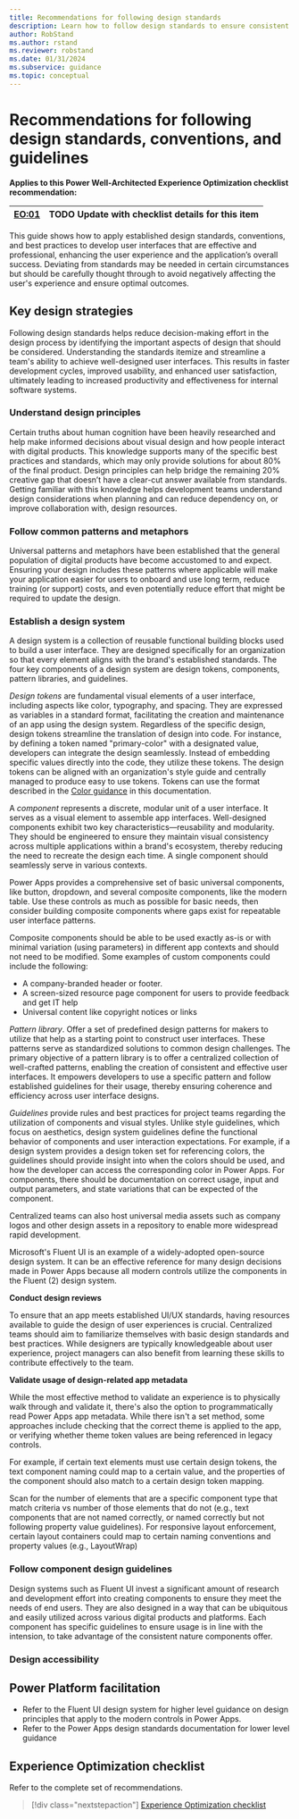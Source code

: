 ```yaml
---
title: Recommendations for following design standards
description: Learn how to follow design standards to ensure consistent success with user experience optimization.
author: RobStand
ms.author: rstand
ms.reviewer: robstand
ms.date: 01/31/2024
ms.subservice: guidance
ms.topic: conceptual
---
```


# Recommendations for following design standards, conventions, and guidelines

**Applies to this Power Well-Architected Experience Optimization checklist recommendation:**

|[EO:01](checklist.md)| **TODO** Update with checklist details for this item |
|---|---|

This guide shows how to apply established design standards, conventions, and best practices to develop user interfaces that are effective and professional, enhancing the user experience and the application’s overall success. Deviating from standards may be needed in certain circumstances but should be carefully thought through to avoid negatively affecting the user's experience and ensure optimal outcomes.

## Key design strategies

Following design standards helps reduce decision-making effort in the design process by identifying the important aspects of design that should be considered. Understanding the standards itemize and streamline a team's ability to achieve well-designed user interfaces. This results in faster development cycles, improved usability, and enhanced user satisfaction, ultimately leading to increased productivity and effectiveness for internal software systems.

### Understand design principles

Certain truths about human cognition have been heavily researched and help make informed decisions about visual design and how people interact with digital products. This knowledge supports many of the specific best practices and standards, which may only provide solutions for about 80% of the final product. Design principles can help bridge the remaining 20% creative gap that doesn’t have a clear-cut answer available from standards. Getting familiar with this knowledge helps development teams understand design considerations when planning and can reduce dependency on, or improve collaboration with, design resources.

### Follow common patterns and metaphors

Universal patterns and metaphors have been established that the general population of digital products have become accustomed to and expect. Ensuring your design includes these patterns where applicable will make your application easier for users to onboard and use long term, reduce training (or support) costs, and even potentially reduce effort that might be required to update the design.

### Establish a design system

A design system is a collection of reusable functional building blocks used to build a user interface. They are designed specifically for an organization so that every element aligns with the brand's established standards. The four key components of a design system are design tokens, components, pattern libraries, and guidelines.

_Design tokens_ are fundamental visual elements of a user interface, including aspects like color, typography, and spacing. They are expressed as variables in a standard format, facilitating the creation and maintenance of an app using the design system. Regardless of the specific design, design tokens streamline the translation of design into code. For instance, by defining a token named "primary-color" with a designated value, developers can integrate the design seamlessly. Instead of embedding specific values directly into the code, they utilize these tokens. The design tokens can be aligned with an organization's style guide and centrally managed to produce easy to use tokens. Tokens can use the format described in the [Color guidance](./color.md) in this documentation.

A _component_ represents a discrete, modular unit of a user interface. It serves as a visual element to assemble app interfaces. Well-designed components exhibit two key characteristics—reusability and modularity. They should be engineered to ensure they maintain visual consistency across multiple applications within a brand's ecosystem, thereby reducing the need to recreate the design each time. A single component should seamlessly serve in various contexts. 

Power Apps provides a comprehensive set of basic universal components, like button, dropdown, and several composite components, like the modern table. Use these controls as much as possible for basic needs, then consider building composite components where gaps exist for repeatable user interface patterns.

Composite components should be able to be used exactly as-is or with minimal variation (using parameters) in different app contexts and should not need to be modified. Some examples of custom components could include the following: 
- A company-branded header or footer. 
- A screen-sized resource page component for users to provide feedback and get IT help
- Universal content like copyright notices or links

_Pattern library_. Offer a set of predefined design patterns for makers to utilize that help as a starting point to construct user interfaces. These patterns serve as standardized solutions to common design challenges. The primary objective of a pattern library is to offer a centralized collection of well-crafted patterns, enabling the creation of consistent and effective user interfaces. It empowers developers to use a specific pattern and follow established guidelines for their usage, thereby ensuring coherence and efficiency across user interface designs.

_Guidelines_ provide rules and best practices for project teams regarding the utilization of components and visual styles. Unlike style guidelines, which focus on aesthetics, design system guidelines define the functional behavior of components and user interaction expectations. For example, if a design system provides a design token set for referencing colors, the guidelines should provide insight into when the colors should be used, and how the developer can access the corresponding color in Power Apps. For components, there should be documentation on correct usage, input and output parameters, and state variations that can be expected of the component.

Centralized teams can also host universal media assets such as company logos and other design assets in a repository to enable more widespread rapid development.

Microsoft's Fluent UI is an example of a widely-adopted open-source design system. It can be an effective reference for many design decisions made in Power Apps because all modern controls utilize the components in the Fluent (2) design system.

**Conduct design reviews**

To ensure that an app meets established UI/UX standards, having resources available to guide the design of user experiences is crucial. Centralized teams should aim to familiarize themselves with basic design standards and best practices. While designers are typically knowledgeable about user experience, project managers can also benefit from learning these skills to contribute effectively to the team.

**Validate usage of design-related app metadata**

While the most effective method to validate an experience is to physically walk through and validate it, there's also the option to programmatically read Power Apps app metadata. While there isn't a set method, some approaches include checking that the correct theme is applied to the app, or verifying whether theme token values are being referenced in legacy controls.

For example, if certain text elements must use certain design tokens, the text component naming could map to a certain value, and the properties of the component should also match to a certain design token mapping.

Scan for the number of elements that are a specific component type that match criteria vs number of those elements that do not (e.g., text components that are not named correctly, or named correctly but not following property value guidelines). For responsive layout enforcement, certain layout containers could map to certain naming conventions and property values (e.g., LayoutWrap)

### Follow component design guidelines

Design systems such as Fluent UI invest a significant amount of research and development effort into creating components to ensure they meet the needs of end users. They are also designed in a way that can be ubiquitous and easily utilized across various digital products and platforms. Each component has specific guidelines to ensure usage is in line with the intension, to take advantage of the consistent nature components offer.

### Design accessibility 


## Power Platform facilitation

- Refer to the Fluent UI design system for higher level guidance on design principles that apply to the modern controls in Power Apps.
- Refer to the Power Apps design standards documentation for lower level guidance

## Experience Optimization checklist

Refer to the complete set of recommendations.

> [!div class="nextstepaction"]
> [Experience Optimization checklist](checklist.md)
